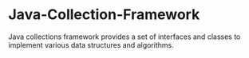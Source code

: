 # Java-Collection-Framework
Java collections framework provides a set of interfaces and classes to implement various data structures and algorithms. 
